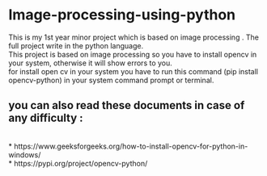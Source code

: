 # Image-processing-using-python
This is my 1st year minor project which is based on image processing . The full project write in the python language. <br>
This project is based on image processing so you have to install opencv in your system, otherwise it will show errors to you. <br>
for install open cv in your system you have to run this command (pip install opencv-python) in your system command prompt or terminal. <br>
<h2> you can also read these documents in case of any difficulty :</h2><br>
* https://www.geeksforgeeks.org/how-to-install-opencv-for-python-in-windows/ <br>
* https://pypi.org/project/opencv-python/
